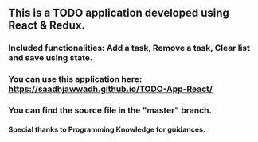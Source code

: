 ## This is a TODO application developed using React & Redux.
### Included functionalities: Add a task, Remove a task, Clear list and save using state.
### You can use this application here: https://saadhjawwadh.github.io/TODO-App-React/
### You can find the source file in the "master" branch.
#### Special thanks to Programming Knowledge for guidances.
